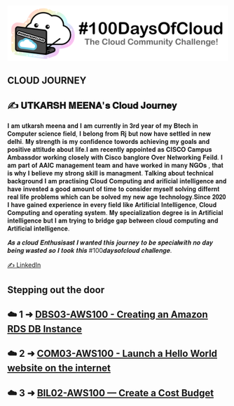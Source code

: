 <p align="center">
  <img src="banner.png">
</p>

## CLOUD JOURNEY

## ✍️ 𝐔𝐓𝐊𝐀𝐑𝐒𝐇 𝐌𝐄𝐄𝐍𝐀'𝐬 𝐂𝐥𝐨𝐮𝐝 𝐉𝐨𝐮𝐫𝐧𝐞𝐲

𝐈 𝐚𝐦 𝐮𝐭𝐤𝐚𝐫𝐬𝐡 𝐦𝐞𝐞𝐧𝐚 𝐚𝐧𝐝 𝐈 𝐚𝐦 𝐜𝐮𝐫𝐫𝐞𝐧𝐭𝐥𝐲 𝐢𝐧 𝟑𝐫𝐝 𝐲𝐞𝐚𝐫 𝐨𝐟 𝐦𝐲 𝐁𝐭𝐞𝐜𝐡 𝐢𝐧 𝐂𝐨𝐦𝐩𝐮𝐭𝐞𝐫 𝐬𝐜𝐢𝐞𝐧𝐜𝐞 𝐟𝐢𝐞𝐥𝐝, 𝐈 𝐛𝐞𝐥𝐨𝐧𝐠 𝐟𝐫𝐨𝐦 𝐑𝐣 𝐛𝐮𝐭 𝐧𝐨𝐰 𝐡𝐚𝐯𝐞 𝐬𝐞𝐭𝐭𝐥𝐞𝐝 𝐢𝐧 𝐧𝐞𝐰 𝐝𝐞𝐥𝐡𝐢. 𝐌𝐲 𝐬𝐭𝐫𝐞𝐧𝐠𝐭𝐡 𝐢𝐬 𝐦𝐲 𝐜𝐨𝐧𝐟𝐢𝐝𝐞𝐧𝐜𝐞 𝐭𝐨𝐰𝐨𝐫𝐝𝐬 𝐚𝐜𝐡𝐢𝐞𝐯𝐢𝐧𝐠 𝐦𝐲 𝐠𝐨𝐚𝐥𝐬 𝐚𝐧𝐝 𝐩𝐨𝐬𝐢𝐭𝐢𝐯𝐞 𝐚𝐭𝐭𝐢𝐭𝐮𝐝𝐞 𝐚𝐛𝐨𝐮𝐭 𝐥𝐢𝐟𝐞.𝐈 𝐚𝐦 𝐫𝐞𝐜𝐞𝐧𝐭𝐥𝐲 𝐚𝐩𝐩𝐨𝐢𝐧𝐭𝐞𝐝 𝐚𝐬 𝐂𝐈𝐒𝐂𝐎 𝐂𝐚𝐦𝐩𝐮𝐬 𝐀𝐦𝐛𝐚𝐬𝐬𝐝𝐨𝐫 𝐰𝐨𝐫𝐤𝐢𝐧𝐠 𝐜𝐥𝐨𝐬𝐞𝐥𝐲 𝐰𝐢𝐭𝐡 𝐂𝐢𝐬𝐜𝐨 𝐛𝐚𝐧𝐠𝐥𝐨𝐫𝐞 𝐎𝐯𝐞𝐫 𝐍𝐞𝐭𝐰𝐨𝐫𝐤𝐢𝐧𝐠 𝐅𝐞𝐢𝐥𝐝. 𝐈 𝐚𝐦 𝐩𝐚𝐫𝐭 𝐨𝐟 𝐀𝐀𝐈𝐂 𝐦𝐚𝐧𝐚𝐠𝐞𝐦𝐞𝐧𝐭 𝐭𝐞𝐚𝐦 𝐚𝐧𝐝 𝐡𝐚𝐯𝐞 𝐰𝐨𝐫𝐤𝐞𝐝 𝐢𝐧 𝐦𝐚𝐧𝐲 𝐍𝐆𝐎𝐬 , 𝐭𝐡𝐚𝐭 𝐢𝐬 𝐰𝐡𝐲 𝐈 𝐛𝐞𝐥𝐢𝐞𝐯𝐞 𝐦𝐲 𝐬𝐭𝐫𝐨𝐧𝐠 𝐬𝐤𝐢𝐥𝐥 𝐢𝐬 𝐦𝐚𝐧𝐚𝐠𝐦𝐞𝐧𝐭. 𝐓𝐚𝐥𝐤𝐢𝐧𝐠 𝐚𝐛𝐨𝐮𝐭 𝐭𝐞𝐜𝐡𝐧𝐢𝐜𝐚𝐥 𝐛𝐚𝐜𝐤𝐠𝐫𝐨𝐮𝐧𝐝 𝐈 𝐚𝐦 𝐩𝐫𝐚𝐜𝐭𝐢𝐬𝐢𝐧𝐠 𝐂𝐥𝐨𝐮𝐝 𝐂𝐨𝐦𝐩𝐮𝐭𝐢𝐧𝐠 𝐚𝐧𝐝 𝐚𝐫𝐢𝐟𝐢𝐜𝐢𝐚𝐥 𝐢𝐧𝐭𝐞𝐥𝐥𝐢𝐠𝐞𝐧𝐜𝐞  𝐚𝐧𝐝 𝐡𝐚𝐯𝐞 𝐢𝐧𝐯𝐞𝐬𝐭𝐞𝐝 𝐚 𝐠𝐨𝐨𝐝 𝐚𝐦𝐨𝐮𝐧𝐭 𝐨𝐟 𝐭𝐢𝐦𝐞 𝐭𝐨 𝐜𝐨𝐧𝐬𝐢𝐝𝐞𝐫 𝐦𝐲𝐬𝐞𝐥𝐟 𝐬𝐨𝐥𝐯𝐢𝐧𝐠 𝐝𝐢𝐟𝐟𝐞𝐫𝐧𝐭 𝐫𝐞𝐚𝐥 𝐥𝐢𝐟𝐞 𝐩𝐫𝐨𝐛𝐥𝐞𝐦𝐬 𝐰𝐡𝐢𝐜𝐡 𝐜𝐚𝐧 𝐛𝐞 𝐬𝐨𝐥𝐯𝐞𝐝 𝐦𝐲 𝐧𝐞𝐰 𝐚𝐠𝐞 𝐭𝐞𝐜𝐡𝐧𝐨𝐥𝐨𝐠𝐲.𝐒𝐢𝐧𝐜𝐞 𝟐𝟎𝟐𝟎 𝐈 𝐡𝐚𝐯𝐞 𝐠𝐚𝐢𝐧𝐞𝐝 𝐞𝐱𝐩𝐞𝐫𝐢𝐞𝐧𝐜𝐞 𝐢𝐧 𝐞𝐯𝐞𝐫𝐲 𝐟𝐢𝐞𝐥𝐝 𝐥𝐢𝐤𝐞 𝐀𝐫𝐭𝐢𝐟𝐢𝐜𝐢𝐚𝐥 𝐈𝐧𝐭𝐞𝐥𝐥𝐢𝐠𝐞𝐧𝐜𝐞, 𝐂𝐥𝐨𝐮𝐝 𝐂𝐨𝐦𝐩𝐮𝐭𝐢𝐧𝐠 𝐚𝐧𝐝 𝐨𝐩𝐞𝐫𝐚𝐭𝐢𝐧𝐠 𝐬𝐲𝐬𝐭𝐞𝐦. 𝐌𝐲 𝐬𝐩𝐞𝐜𝐢𝐚𝐥𝐢𝐳𝐚𝐭𝐢𝐨𝐧 𝐝𝐞𝐠𝐫𝐞𝐞 𝐢𝐬 𝐢𝐧 𝐀𝐫𝐭𝐢𝐟𝐢𝐜𝐢𝐚𝐥 𝐢𝐧𝐭𝐞𝐥𝐥𝐢𝐠𝐞𝐧𝐜𝐞 𝐛𝐮𝐭 𝐈 𝐚𝐦 𝐭𝐫𝐲𝐢𝐧𝐠 𝐭𝐨 𝐛𝐫𝐢𝐝𝐠𝐞 𝐠𝐚𝐩 𝐛𝐞𝐭𝐰𝐞𝐞𝐧 𝐜𝐥𝐨𝐮𝐝 𝐜𝐨𝐦𝐩𝐮𝐭𝐢𝐧𝐠 𝐚𝐧𝐝 𝐀𝐫𝐭𝐢𝐟𝐢𝐜𝐢𝐚𝐥 𝐢𝐧𝐭𝐞𝐥𝐥𝐢𝐠𝐞𝐧𝐜𝐞.

𝑨𝒔 𝒂 𝒄𝒍𝒐𝒖𝒅 𝑬𝒏𝒕𝒉𝒖𝒔𝒊𝒔𝒂𝒔𝒕 𝑰 𝒘𝒂𝒏𝒕𝒆𝒅 𝒕𝒉𝒊𝒔 𝒋𝒐𝒖𝒓𝒏𝒆𝒚 𝒕𝒐 𝒃𝒆 𝒔𝒑𝒆𝒄𝒊𝒂𝒍𝒘𝒊𝒕𝒉 𝒏𝒐 𝒅𝒂𝒚 𝒃𝒆𝒊𝒏𝒈 𝒘𝒂𝒔𝒕𝒆𝒅 𝒔𝒐 𝑰 𝒕𝒐𝒐𝒌 𝒕𝒉𝒊𝒔 #100𝒅𝒂𝒚𝒔𝒐𝒇𝒄𝒍𝒐𝒖𝒅 𝒄𝒉𝒂𝒍𝒍𝒆𝒏𝒈𝒆.

[✍️ LinkedIn](https://www.linkedin.com/in/utkarsh-meena-66410911a/)

## Stepping out the door

##  ☁️ 1 ➜ [DBS03-AWS100 - Creating an Amazon RDS DB Instance](Journey/001/Readme.md)

##  ☁️ 2 ➜ [COM03-AWS100 - Launch a Hello World website on the internet](Journey/002/Readme.md)

##  ☁️ 3 ➜ [BIL02-AWS100 — Create a Cost Budget](Journey/002/Readme.md)
